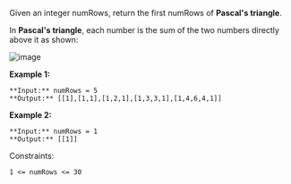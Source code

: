 Given an integer numRows, return the first numRows of **Pascal's triangle**.

In **Pascal's triangle**, each number is the sum of the two numbers directly above it as shown:

![image](https://user-images.githubusercontent.com/93224436/195972863-adb4cb74-1f77-497d-be3b-8649b371b802.png) 

**Example 1:**
```
**Input:** numRows = 5
**Output:** [[1],[1,1],[1,2,1],[1,3,3,1],[1,4,6,4,1]]
```

**Example 2:**
```
**Input:** numRows = 1
**Output:** [[1]]
``` 

Constraints:
```
1 <= numRows <= 30
```
